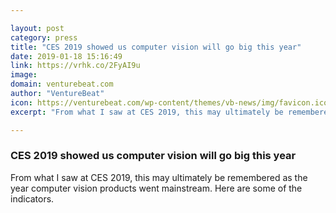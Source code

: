 ```yaml
---

layout: post
category: press
title: "CES 2019 showed us computer vision will go big this year"
date: 2019-01-18 15:16:49
link: https://vrhk.co/2FyAI9u
image: 
domain: venturebeat.com
author: "VentureBeat"
icon: https://venturebeat.com/wp-content/themes/vb-news/img/favicon.ico
excerpt: "From what I saw at CES 2019, this may ultimately be remembered as the year computer vision products went mainstream. Here are some of the indicators."

---
```


### CES 2019 showed us computer vision will go big this year

From what I saw at CES 2019, this may ultimately be remembered as the year computer vision products went mainstream. Here are some of the indicators.